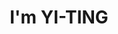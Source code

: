 ---
title : "I'm YI-TING"
# full screen navigation
first_name : "YI-TING"
last_name : "YANG"
bg_image : "images/backgrounds/full-nav-bg.jpg"
# animated text loop
occupations:
- "Software Engineer"
- "Internet Security"
- "Database Manager"

# slider background image loop
slider_images:
- "images/slider/slider-1.jpg"
- "images/slider/sunset.jpg"
- "images/slider/slider-3.jpg"

# button
button:
  enable : true
  label : "HIRE ME"
  link : "#contact"


# custom style
custom_class: "" 
custom_attributes: "" 
custom_css: ""

---